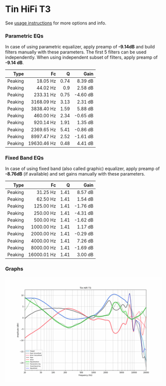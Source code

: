 # Tin HiFi T3
See [usage instructions](https://github.com/jaakkopasanen/AutoEq#usage) for more options and info.

### Parametric EQs
In case of using parametric equalizer, apply preamp of **-9.14dB** and build filters manually
with these parameters. The first 5 filters can be used independently.
When using independent subset of filters, apply preamp of **-9.14 dB**.

| Type    | Fc          |    Q | Gain     |
|--------:|------------:|-----:|---------:|
| Peaking | 18.05 Hz    | 0.74 | 8.39 dB  |
| Peaking | 44.02 Hz    | 0.9  | 2.58 dB  |
| Peaking | 233.31 Hz   | 0.75 | -4.60 dB |
| Peaking | 3168.09 Hz  | 3.13 | 2.31 dB  |
| Peaking | 3838.40 Hz  | 1.59 | 5.88 dB  |
| Peaking | 460.00 Hz   | 2.34 | -0.65 dB |
| Peaking | 920.14 Hz   | 1.91 | 1.35 dB  |
| Peaking | 2369.65 Hz  | 5.41 | -0.86 dB |
| Peaking | 8997.47 Hz  | 2.52 | -1.61 dB |
| Peaking | 19630.46 Hz | 0.48 | 4.41 dB  |

### Fixed Band EQs
In case of using fixed band (also called graphic) equalizer, apply preamp of **-8.76dB**
(if available) and set gains manually with these parameters.

| Type    | Fc          |    Q | Gain     |
|--------:|------------:|-----:|---------:|
| Peaking | 31.25 Hz    | 1.41 | 8.57 dB  |
| Peaking | 62.50 Hz    | 1.41 | 1.54 dB  |
| Peaking | 125.00 Hz   | 1.41 | -1.76 dB |
| Peaking | 250.00 Hz   | 1.41 | -4.31 dB |
| Peaking | 500.00 Hz   | 1.41 | -1.62 dB |
| Peaking | 1000.00 Hz  | 1.41 | 1.17 dB  |
| Peaking | 2000.00 Hz  | 1.41 | -0.29 dB |
| Peaking | 4000.00 Hz  | 1.41 | 7.26 dB  |
| Peaking | 8000.00 Hz  | 1.41 | -1.69 dB |
| Peaking | 16000.01 Hz | 1.41 | 3.00 dB  |

### Graphs
![](./Tin%20HiFi%20T3.png)